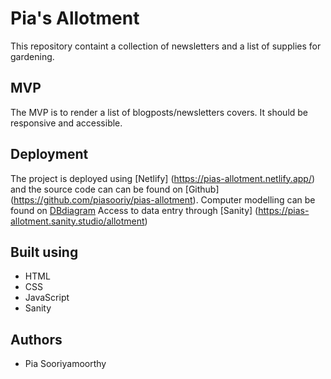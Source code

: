 # Pia's Allotment

This repository containt a collection of newsletters and a list of supplies for gardening. 

## MVP
The MVP is to render a list of blogposts/newsletters covers. It should be responsive and accessible.

## Deployment 
The project is deployed using [Netlify] (https://pias-allotment.netlify.app/) and the source code can can be found on [Github] (https://github.com/piasooriy/pias-allotment). Computer modelling can be found on [DBdiagram](https://dbdiagram.io/d/643fc19e6b31947051d92ba4) Access to data entry through [Sanity] (https://pias-allotment.sanity.studio/allotment)

## Built using
- HTML
- CSS
- JavaScript
- Sanity

## Authors
- Pia Sooriyamoorthy